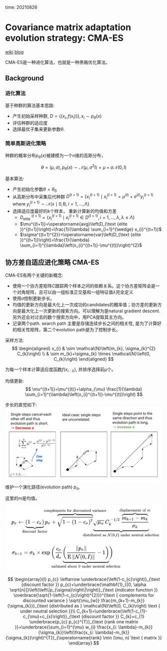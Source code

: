 time: 20210826

# Covariance matrix adaptation evolution strategy: CMA-ES 

[wiki](https://www.wikiwand.com/en/CMA-ES) [blog](https://blog.csdn.net/weixin_39478524/article/details/109368216#t6)

CMA-ES是一种进化算法，也就是一种黑箱优化算法。

## Background

### 进化算法

基于种群的算法基本思路:

- 产生初始采样种群, $D=\left\{\left(x_{i}, f\left(x_{i}\right)\right)\right\}, x_{i} \sim p_{\theta}(x)$
- 评估种群的适应度
- 选择最优子集来更新参数$\theta$.

### 简单高斯进化策略

种群的概率分布$p_\theta(x)$被建模为一个$n$维的高斯分布，

$$
\theta=(\mu, \sigma), p_{\theta}(x) \sim \mathcal{N}\left(\mu, \sigma^{2} I\right)=\mu+\sigma \mathcal{N}(0, I)
$$

基本算法:

- 产生初始化参数$\theta=\theta_0$
- 从高斯分布中采集后代种群 $D^{(t+1)}=\left\{x_{i}^{(t+1)} \mid x_{i}^{(t+1)}=\mu^{(t)}+\sigma^{(t)} y_{i}^{(t+1)}\right.$ where $\left.y_{i}^{(t+1)} \sim \mathcal{N}(x \mid 0, \mathbf{I}), i=1, \ldots, \Lambda\right\}$
- 选择适应度最好的$k$个样本， 重新计算新的均值和方差
  - $D_{\text {elite }}^{(t+1)}=\left\{x_{i}^{(t+1)} \mid x_{i}^{(t+1)} \in D^{(t+1)}, i=1, \ldots, \lambda, \lambda \leq \Lambda\right\}$
  - $\mu^{(t+1)}=\operatorname{avg}\left(D_{\text {elite }}^{(t+1)}\right)=\frac{1}{\lambda} \sum_{i=1}^{\wedge} x_{i}^{(t+1)}$
  - $\sigma^{(t+1)^{2}}=\operatorname{var}\left(D_{\text {elite }}^{(t+1)}\right)=\frac{1}{\lambda} \sum_{i=1}^{\lambda}\left(x_{i}^{(t+1)}-\mu^{(t)}\right)^{2}$

## 协方差自适应进化策略 CMA-ES

CMA-ES有两个关键的新概念:
- 使用一个协方差矩阵$C$跟踪两个样本之间的依赖关系。这个协方差矩阵会是一个对角矩阵，且可以由一组标准正交基和一组特征值$\lambda$完全定义
- 使用$\sigma$控制更新步长。
- 均值的更新方向是最大化上一次成功的candidates的概率值；协方差的更新方向是最大化上一次更新的搜索方向。可以理解为是natural gradient descent. 另外还会对过去的数个搜索方向中，用PCA提取其主方向。
- 记录两个path. search path 主要是存储连续步长之间的相关性, 是为了计算好的相关性矩阵，第二个evolution path是为了控制步长。

采样方法:
$$
\begin{aligned}
x_{i} & \sim \mathcal{N}\left(m_{k}, \sigma_{k}^{2} C_{k}\right) \\
& \sim m_{k}+\sigma_{k} \times \mathcal{N}\left(0, C_{k}\right)
\end{aligned}
$$

为每一个样本计算适应度函数$f(x_{i:\lambda})$, 并排序选择前$\mu$个。

均值更新:
$$
\mu^{(t+1)}=\mu^{(t)}+\alpha_{\mu} \frac{1}{\lambda} \sum_{i=1}^{\lambda}\left(x_{i}^{(t+1)}-\mu^{(t)}\right)
$$

步长的直觉如下:
![image](res/cmaes_step.jpeg)
维护一个演化路径(evolution path) $p_{\sigma}$, 

这里的$m$是均值。

![image](res/cmaes_sigma.png) 

$$
\begin{array}{l}
p_{c} \leftarrow \underbrace{\left(1-c_{c}\right)}_{\text {discount factor }} p_{c}+\underbrace{\mathbf{1}_{[0, \alpha \sqrt{n}]}\left(\left\|p_{\sigma}\right\|\right)}_{\text {indicator function }} \overbrace{\sqrt{1-\left(1-c_{c}\right)^{2}}}^{\text { complements for discounted variance } \sqrt{\mu_{w}} \frac{m_{k+1}-m_{k}}{\sigma_{k}}}_{\text {distributed as } \mathcal{N}\left(0, C_{k}\right) \text { under neutral selection }}\\
C_{k+1}=\underbrace{\left(1-c_{1}-c_{\mu}+c_{s}\right)}_{\text {discount factor }} C_{k}+c_{1} \underbrace{p_{c} p_{c}^{T}}_{\text {rank one matrix }}+\underbrace{\sum_{i=1}^{\mu} w_{i} \frac{x_{i: \lambda}-m_{k}}{\sigma_{k}}\left(\frac{x_{i: \lambda}-m_{k}}{\sigma_{k}}\right)^{T}}_{\operatorname{rank} \min (\mu, n) \text { matrix }}
\end{array}
$$